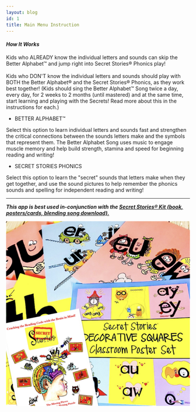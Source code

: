 ```yaml
---
layout: blog
id: 1
title: Main Menu Instruction
---
```

#### ***How It Works***

Kids who ALREADY know the individual letters and sounds can skip the Better Alphabet™ and jump right into Secret Stories® Phonics play!\
\
Kids who DON'T know the individual letters and sounds should play with BOTH the Better Alphabet® and the Secret Stories® Phonics, as they work best together! (Kids should sing the Better Alphabet™ Song twice a day, every day, for 2 weeks to 2 months (until mastered) and at the same time, start learning and playing with the Secrets! Read more about this in the instructions for each.)

* BETTER ALPHABET™ 

Select this option to learn individual letters and sounds fast and strengthen the critical connections between the sounds letters make and the symbols that represent them. The Better Alphabet Song uses music to engage muscle memory and help build strength, stamina and speed for beginning reading and writing!

* SECRET STORIES PHONICS 

Select this option to learn the "secret" sounds that letters make when they get together, and use the sound pictures to help remember the phonics sounds and spelling for independent reading and writing! 

- - -

***This app is best used in-conjunction with the [Secret Stories® Kit (book, posters/cards, blending song download).](https://www.thesecretstories.com/buy/)***  

![Secret Stories Phonics Classroom](/uploads/secret-stories-phonics-posters-and-book.001.jpeg "phonics classroom pic - need to be protected")